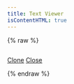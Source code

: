 ```yaml
---
title: Text Viewer
isContentHTML: true
---
```


{% raw %}

<div id="text-viewer" class="text-viewer columns">
  <nav v-for="(panel, panelIdx) in panels" class="panel column">
    <p class="panel-heading">
      <panel-control :panel-idx="panelIdx" control-key="document" hide-label="1"></panel-control>
      <panel-control :panel-idx="panelIdx" control-key="locus" hide-label="1"></panel-control>
      <span class="button-bar">
        <a class="button" href="#" @click.stop.prevent="clonePanel(panelIdx)">Clone</a>
        <a v-if="panels.length > 1" class="button" href="#" @click.stop.prevent="closePanel(panelIdx)">Close</a>
      </span>
    </p>
    <div class="panel-block panel-controls">
      <panel-control :panel-idx="panelIdx" control-key="source"></panel-control>
      <panel-control :panel-idx="panelIdx" control-key="collection"></panel-control>
    </div>
    <div class="panel-block panel-chunk">
      <div class="content" v-html="panel.responses.document">
      </div>
    </div>
  </nav>
</div>
{% endraw %}

<script src="https://unpkg.com/vue@3"></script>
<script src="/assets/js/dtsutils.js?ts={{ "now" | date: "%s" }}"></script>
<script src="/assets/js/text-viewer.js?ts={{ "now" | date: "%s" }}"></script>

